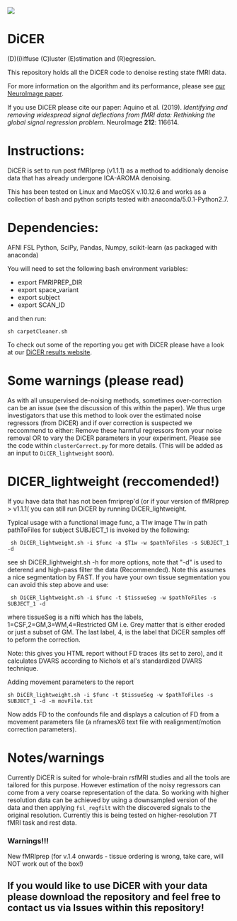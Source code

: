 ![](https://bmhlab.github.io/DiCER_results/DiCERImage.png)

# DiCER
(D)(i)iffuse (C)luster (E)stimation and (R)egression.

This repository holds all the DiCER code to denoise resting state fMRI data.

For more information on the algorithm and its performance, please see [our NeuroImage paper](https://doi.org/10.1016/j.neuroimage.2020.116614).

If you use DiCER please cite our paper:
Aquino et al. (2019). _Identifying and removing widespread signal deflections from fMRI data: Rethinking the global signal regression problem_. NeuroImage __212__: 116614.

# Instructions:
DiCER is set to run post fMRIprep (v1.1.1) as a method to additionaly denoise data that has already undergone ICA-AROMA denoising.

This has been tested on Linux and MacOSX v.10.12.6 and works as a collection of bash and python scripts tested with anaconda/5.0.1-Python2.7.

# Dependencies:
AFNI
FSL
Python, SciPy, Pandas, Numpy, scikit-learn (as packaged with anaconda)

You will need to set the following bash environment variables:
+ export FMRIPREP_DIR
+ export space_variant
+ export subject
+ export SCAN_ID

and then run:

```
sh carpetCleaner.sh
```

To check out some of the reporting you get with DiCER please have a look at our [DiCER results website](https://bmhlab.github.io/DiCER_results/).

# Some warnings (please read)
As with all unsupervised de-noising methods, sometimes over-correction can be an issue (see the discussion of this within the paper).
We thus urge investigators that use this method to look over the estimated noise regressors (from DiCER) and if over correction is suspected we reccommend to either: Remove these harmful regressors from your noise removal OR to vary the DiCER parameters in your experiment.
Please see the code within `clusterCorrect.py` for more details. (This will be added as an input to `DiCER_lightweight` soon).

# DICER_lightweight (reccomended!)
If you have data that has not been fmriprep'd (or if your version of fMRIprep > v1.1.1( you can still run DiCER by running DiCER_lightweight.

Typical usage with a functional image func, a T1w image T1w in path pathToFiles for subject SUBJECT_1 is invoked by the following:

`` 
sh DiCER_lightweight.sh -i $func -a $T1w -w $pathToFiles -s SUBJECT_1 -d
``

see sh DiCER_lightweight.sh -h for more options, note that "-d" is used to deterend and high-pass filter the data (Recommended). Note this assumes a nice segmentation by FAST. If you have your own tissue segmentation you can avoid this step above and use:

`` 
sh DiCER_lightweight.sh -i $func -t $tissueSeg -w $pathToFiles -s SUBJECT_1 -d
``

where tissueSeg is a nifti which has the labels, 1=CSF,2=GM,3=WM,4=Restricted GM i.e. Grey matter that is either eroded or just a subset of GM. The last label, 4, is the label that DiCER samples off to peform the correction. 

Note: this gives you HTML report without FD traces (its set to zero), and it calculates DVARS according to Nichols et al's standardized DVARS technique. 

Adding movement parameters to the report

``
sh DiCER_lightweight.sh -i $func -t $tissueSeg -w $pathToFiles -s SUBJECT_1 -d -m movFile.txt
``

Now adds FD to the confounds file and displays a calcution of FD from a movement parameters file (a nframesX6 text file with realignment/motion correction parameters).

# Notes/warnings
Currently DiCER is suited for whole-brain rsfMRI studies and all the tools are tailored for this purpose. However estimation of the noisy regressors can come from a very coarse representation of the data. So working with higher resolution data can be achieved by using a downsampled version of the data and then applying `fsl_regfilt` with the discovered signals to the original resolution. Currently this is being tested on higher-resolution 7T fMRI task and rest data. 

### Warnings!!!
New fMRIprep (for v.1.4 onwards - tissue ordering is wrong, take care, will NOT work out of the box!)

## If you would like to use DiCER with your data please download the repository and feel free to contact us via Issues within this repository!
